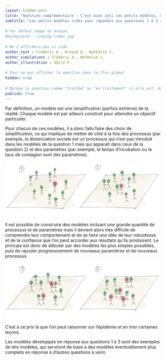 ```yaml
---
layout: hidden-post
title: "Question complémentaire : C'est bien joli ces petits modèles, mais en vrai c'est plus compliqué non ?"
subtitle: "Les petits modèles créés pour répondre aux questions 1 à 3 sont d'une simplicité déroutante. Que peuvent-il réellement nous apprendre sur l'épidémie de COVID-19 ?"

# Par défaut image du masque 
#background: '/img/bg-index.jpg'

# Ne s'affichera pas si vide
author_text : Frédéric A., Arnaud B., Nathalie C.
author_simulations : Frédéric A., Nathalie C.
author_illustration : Odile P.

# Pour ne pas afficher la question dans le flux global
hidden: true

# Marque la question comme "traitée" ou "en traitement" si elle est, dans cette ordre, publiée ou non
publish: true
---
```


Par définition, un modèle est une simplification (parfois extrême) de la réalité. Chaque modèle est par ailleurs construit pour atteindre un objectif particulier. 

Pour chacun de ces modèles, il a donc fallu faire des choix de simplification, ce qui implique de mettre de côté à la fois des processus (par exemple, la distanciation sociale est un processus qui n’est pas introduit dans les modèles de la question 1 mais qui apparaît dans ceux de la question 2) et des paramètres (par exemple, le temps d’incubation ou le taux de contagion sont des paramètres).

<img src="/img/posts/Q1_4.jpg" class="full-size">

Il est possible de construire des modèles incluant une grande quantité de processus et de paramètres mais il devient alors très difficile de comprendre leur comportement et de se faire une idée de leur robustesse et de la confiance que l’on peut accorder aux résultats qu’ils produisent. Le principe est donc de débuter par des modèles les plus simples possibles, puis de rajouter progressivement de nouveaux paramètres et de nouveaux processus. 

<img src="/img/posts/Q1_5.jpg" class="full-size">

C’est à ce prix là que l’on peut raisonner sur l’épidémie et en tirer certaines leçons.

Les modèles développés en réponse aux questions 1 à 3 sont des exemples de tels modèles, qui serviront de base à des modèles éventuellement plus complets en réponse à d’autres questions à venir.
